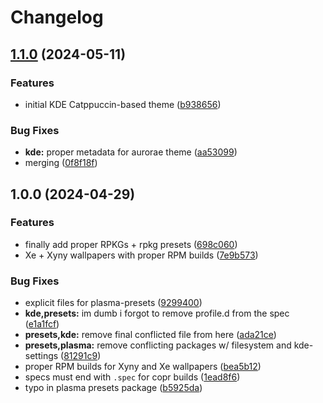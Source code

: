 # Changelog

## [1.1.0](https://github.com/atomic-studio-org/Theming/compare/v1.0.0...v1.1.0) (2024-05-11)


### Features

* initial KDE Catppuccin-based theme ([b938656](https://github.com/atomic-studio-org/Theming/commit/b9386566fbded5acc5b8b13b392e64b110b9aa52))


### Bug Fixes

* **kde:** proper metadata for aurorae theme ([aa53099](https://github.com/atomic-studio-org/Theming/commit/aa530999ca70f7dfd7e6ce2b2a296bbcc90c5e3f))
* merging ([0f8f18f](https://github.com/atomic-studio-org/Theming/commit/0f8f18f84ffcd98c039cbd1b6c18ed555171dd2d))

## 1.0.0 (2024-04-29)


### Features

* finally add proper RPKGs + rpkg presets ([698c060](https://github.com/atomic-studio-org/Theming/commit/698c0606834948121625e35f5eb81659cbe8f5e0))
* Xe + Xyny wallpapers with proper RPM builds ([7e9b573](https://github.com/atomic-studio-org/Theming/commit/7e9b573dad6f54ff35dd2c4337d505f27894ed2d))


### Bug Fixes

* explicit files for plasma-presets ([9299400](https://github.com/atomic-studio-org/Theming/commit/92994005b368876ed25c62eb66e873f64b8f9af6))
* **kde,presets:** im dumb i forgot to remove profile.d from the spec ([e1a1fcf](https://github.com/atomic-studio-org/Theming/commit/e1a1fcfdbb26c44bfbb39b122e4232eefc14a37f))
* **presets,kde:** remove final conflicted file from here ([ada21ce](https://github.com/atomic-studio-org/Theming/commit/ada21cef8132862e1f994f23328e42c56ad8ad8a))
* **presets,plasma:** remove conflicting packages w/ filesystem and kde-settings ([81291c9](https://github.com/atomic-studio-org/Theming/commit/81291c95d2dee7c70652c445dad2790860bffc80))
* proper RPM builds for Xyny and Xe wallpapers ([bea5b12](https://github.com/atomic-studio-org/Theming/commit/bea5b126c54788100be85894fc78a14457fe80dc))
* specs must end with `.spec` for copr builds ([1ead8f6](https://github.com/atomic-studio-org/Theming/commit/1ead8f6bfa878bbb6f1b55d613a7ab347d58c205))
* typo in plasma presets package ([b5925da](https://github.com/atomic-studio-org/Theming/commit/b5925da64265e2fa81b8d44db21a9a99cb553f1a))
